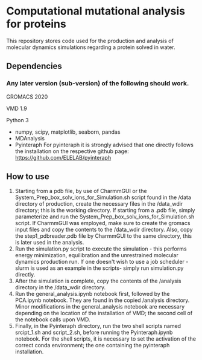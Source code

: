# Computational mutational analysis for proteins
This repository stores code used for the production and analysis of molecular dynamics simulations regarding a protein solved in water.

## Dependencies
### Any later version (sub-version) of the following should work.

GROMACS 2020 

VMD 1.9 

Python 3 
- numpy, scipy, matplotlib, seaborn, pandas
- MDAnalysis
- Pyinteraph
For pyinteraph it is strongly advised that one directly follows the installation on the respective github page:
https://github.com/ELELAB/pyinteraph


## How to use

1. Starting from a pdb file, by use of CharmmGUI or the System_Prep_box_solv_ions_for_Simulation.sh script found in the /data directory of production, create the necessary files in the /data_wdir
directory; this is the working directory. If starting from a .pdb file, simply parameterize and run the System_Prep_box_solv_ions_for_Simulation.sh script. If CharmmGUI was employed, make sure to create the gromacs input files and copy the contents to the /data_wdir directory. Also, copy the step1_pdbreader.pdb file by CharmmGUI to the same directory, this is later used in the analysis.
2. Run the simulation.py script to execute the simulation - this performs energy minimization, equilibration and the unrestrained molecular dynamics production run. If one doesn't wish to use a job scheduler -slurm is used as an example in the scripts- simply run simulation.py directly.
3. After the simulation is complete, copy the contents of the /analysis directory in the /data_wdir directory.
4. Run the general_analysis.ipynb notebook first, followed by the PCA.ipynb notebook. They are found in the copied /analysis directory. Minor modifications in the general_analysis notebook are necessary depending on the location of the installation of VMD; the second cell of the notebook calls upon VMD.
5. Finally, in the Pyinteraph directory, run the two shell scripts named srcipt_1.sh and script_2.sh, before running the Pyinteraph.ipynb notebook. For the shell scripts, it is necessary to set the activation of the correct conda environment; the one containing the pyinteraph installation.

